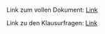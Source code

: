 Link zum vollen Dokument: [Link](https://bausteine-der-datenanalyse.github.io/a-auswertung_fds_daten_en/output/book/)

Link zu den Klausurfragen: [Link](https://bausteine-der-datenanalyse.github.io/a-auswertung_fds_daten_en/output/klausur/)
